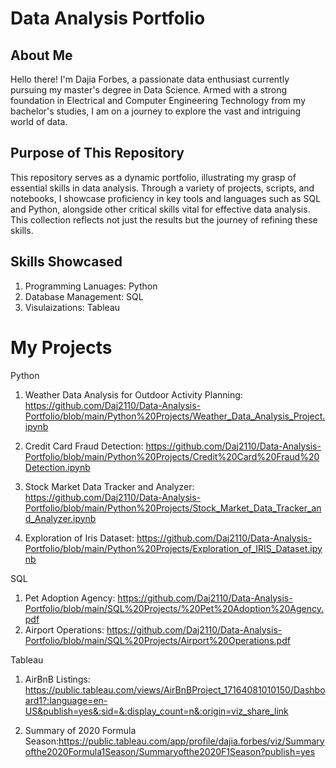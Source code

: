 # Data Analysis Portfolio
## About Me
Hello there! I'm Dajia Forbes, a passionate data enthusiast currently pursuing my master's degree in Data Science. Armed with a strong foundation in Electrical and Computer Engineering Technology from my bachelor's studies, I am on a journey to explore the vast and intriguing world of data.

## Purpose of This Repository
This repository serves as a dynamic portfolio, illustrating my grasp of essential skills in data analysis. Through a variety of projects, scripts, and notebooks, I showcase proficiency in key tools and languages such as SQL and Python, alongside other critical skills vital for effective data analysis. This collection reflects not just the results but the journey of refining these skills.

## Skills Showcased
1. Programming Lanuages: Python
2. Database Management: SQL
3. Visulaizations: Tableau 

# My Projects
 Python 
  1. Weather Data Analysis for Outdoor Activity Planning: https://github.com/Daj2110/Data-Analysis-Portfolio/blob/main/Python%20Projects/Weather_Data_Analysis_Project.ipynb
     
  2. Credit Card Fraud Detection: https://github.com/Daj2110/Data-Analysis-Portfolio/blob/main/Python%20Projects/Credit%20Card%20Fraud%20Detection.ipynb
     
  3. Stock Market Data Tracker and Analyzer: https://github.com/Daj2110/Data-Analysis-Portfolio/blob/main/Python%20Projects/Stock_Market_Data_Tracker_and_Analyzer.ipynb
     
  4. Exploration of Iris Dataset: https://github.com/Daj2110/Data-Analysis-Portfolio/blob/main/Python%20Projects/Exploration_of_IRIS_Dataset.ipynb

SQL 
 1. Pet Adoption Agency: https://github.com/Daj2110/Data-Analysis-Portfolio/blob/main/SQL%20Projects/%20Pet%20Adoption%20Agency.pdf
 2. Airport Operations: https://github.com/Daj2110/Data-Analysis-Portfolio/blob/main/SQL%20Projects/Airport%20Operations.pdf

Tableau 
1. AirBnB Listings: https://public.tableau.com/views/AirBnBProject_17164081010150/Dashboard1?:language=en-US&publish=yes&:sid=&:display_count=n&:origin=viz_share_link
   
3. Summary of 2020 Formula Season:https://public.tableau.com/app/profile/dajia.forbes/viz/Summaryofthe2020Formula1Season/Summaryofthe2020F1Season?publish=yes

